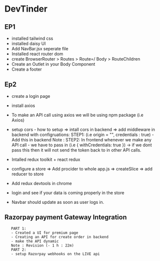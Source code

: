 # DevTinder
## EP1
- installed tailwind css
- installed daisy UI
- Add NavBar.jsx seperate file 
- Installed react router dom
- create BrowserRouter > Routes > Route=/ Body > RouteChildren
- Create an Outlet in your Body Component 
- Create a footer

## Ep2
- create a login page 
- install axios
- To make an API call using axios we will be using npm package (i.e Axios)
- setup cors - how to setup => intall cors in backend => add middleware in backend with configruations:
       STEP1: (i.e origin = "", credentials : true) - Add this in backend 
Note : STEP2: In frontend whenever we make any API call - we have to pass in (i.e { withCredentials: true }) -> if we dont pass this then it will not send the token back to in other API calls.

- Intalled redux toolkit + react redux
- configure a store => Add procider to whole app.js => createSlice => add reducer to store  
- Add redux devtools in chrome 
- login and see if your data is coming properly in the store 
- Navbar should update as soon as user logs in.

## Razorpay payment Gateway Integration 
       PART 1:
       - Created a UI for premium page 
       - Creating an API for create order in backend
       - make the API dynamic
       Note : Revision (- 1 h : 22m)
       PART 2: 
       - setup Razorpay webhooks on the LIVE api



